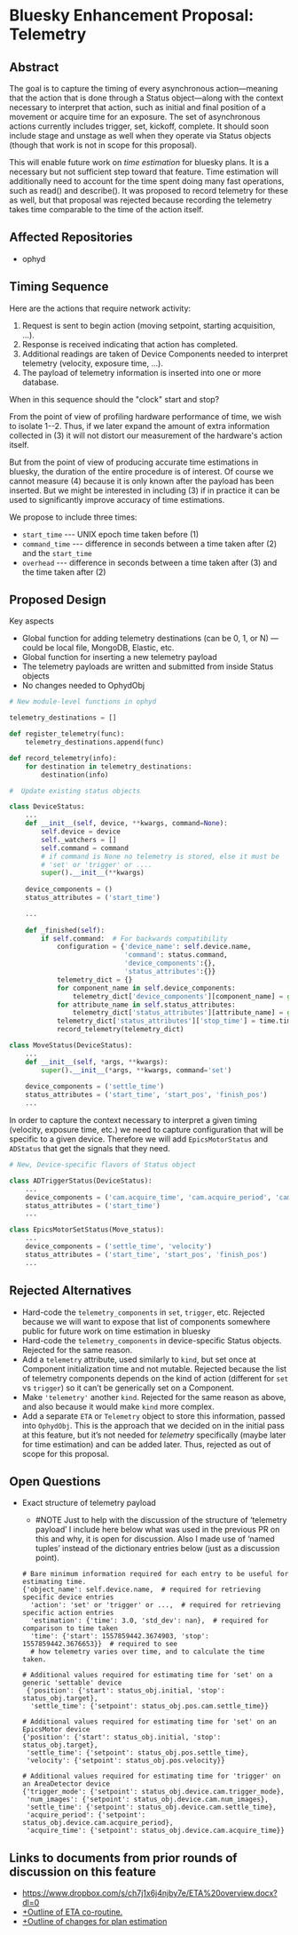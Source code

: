 # Bluesky Enhancement Proposal: Telemetry

## Abstract

The goal is to capture the timing of every asynchronous action—meaning that the action that is done through a Status object—along with the context necessary to interpret that action, such as initial and final position of a movement or acquire time for an exposure. The set of asynchronous actions currently includes trigger, set, kickoff, complete. It should soon include stage and unstage as well when they operate via Status objects (though that work is not in scope for this proposal).

This will enable future work on *time estimation* for bluesky plans. It is a necessary but not sufficient step toward that feature. Time estimation will additionally need to account for the time spent doing many fast operations, such as read() and describe(). It was proposed to record telemetry for these as well, but that proposal was rejected because recording the telemetry takes time comparable to the time of the action itself.

## Affected Repositories

- ophyd

## Timing Sequence

Here are the actions that require network activity:

1. Request is sent to begin action (moving setpoint, starting acquisition, ...).
2. Response is received indicating that action has completed.
3. Additional readings are taken of Device Components needed to interpret
   telemetry (velocity, exposure time, ...).
4. The payload of telemetry information is inserted into one or more database.

When in this sequence should the "clock" start and stop?

From the point of view of profiling hardware performance of time, we wish to
isolate 1--2. Thus, if we later expand the amount of extra information collected
in (3) it will not distort our measurement of the hardware's action itself.

But from the point of view of producing accurate time estimations in bluesky,
the duration of the entire procedure is of interest. Of course we cannot measure
(4) because it is only known after the payload has been inserted. But we might
be interested in including (3) if in practice it can be used to significantly
improve accuracy of time estimations.

We propose to include three times:

* ``start_time`` --- UNIX epoch time taken before (1)
* ``command_time`` --- difference in seconds between a time taken after (2) and
  the ``start_time``
* ``overhead`` --- difference in seconds between a time taken after (3) and the
  time taken after (2)

## Proposed Design

Key aspects

- Global function for adding telemetry destinations (can be 0, 1, or N) — could be local file, MongoDB, Elastic, etc.
- Global function for inserting a new telemetry payload
- The telemetry payloads are written and submitted from inside Status objects
- No changes needed to OphydObj

```python
# New module-level functions in ophyd

telemetry_destinations = []

def register_telemetry(func):
    telemetry_destinations.append(func)

def record_telemetry(info):
    for destination in telemetry_destinations:
        destination(info)

#  Update existing status objects

class DeviceStatus:
    ...
    def __init__(self, device, **kwargs, command=None):
        self.device = device
        self._watchers = []
        self.command = command 
        # if command is None no telemetry is stored, else it must be
        # 'set' or 'trigger' or ....
        super().__init__(**kwargs)
    
    device_components = ()
    status_attributes = ('start_time')

    ...
  
    def _finished(self):
        if self.command:  # For backwards compatibility
            configuration = {'device_name': self.device.name,
                             'command': status.command, 
                             'device_components':{},
                             'status_attributes':{}}
            telemetry_dict = {}
            for component_name in self.device_components:
                telemetry_dict['device_components'][component_name] = getattr(self.device, component_name).get()
            for attribute_name in self.status_attributes:
                telemetry_dict['status_attributes'][attribute_name] = getattr(self, attribute_name).get()
            telemetry_dict['status_attributes']['stop_time'] = time.time()
            record_telemetry(telemetry_dict)

class MoveStatus(DeviceStatus):
    ...
    def __init__(self, *args, **kwargs):
        super().__init__(*args, **kwargs, command='set')
    
    device_components = ('settle_time')
    status_attributes = ('start_time', 'start_pos', 'finish_pos')
    ...
```

In order to capture the context necessary to interpret a given timing (velocity, exposure time, etc.) we need to capture configuration that will be specific to a given device. Therefore we will add `EpicsMotorStatus` and `ADStatus` that get the signals that they need.

```python
# New, Device-specific flavors of Status object

class ADTriggerStatus(DeviceStatus):
    ...
    device_components = ('cam.acquire_time', 'cam.acquire_period', 'cam.num_images', 'cam.trigger_mode', 'settle_time')
    status_attributes = ('start_time')
    ...

class EpicsMotorSetStatus(Move_status):
    ...
    device_components = ('settle_time', 'velocity')
    status_attributes = ('start_time', 'start_pos', 'finish_pos')
    ...
```

## Rejected Alternatives

- Hard-code the `telemetry_components` in `set`, `trigger`, etc. Rejected because we will want to expose that list of components somewhere public for future work on time estimation in bluesky
- Hard-code the `telemetry_components` in device-specific Status objects. Rejected for the same reason.
- Add a `telemetry` attribute, used similarly to `kind`, but set once at Component initialization time and not mutable. Rejected because the list of telemetry components depends on the kind of action (different for `set` vs `trigger`) so it can’t be generically set on a Component.
- Make `'telemetry'` another `kind`. Rejected for the same reason as above, and also because it would make `kind` more complex.
- Add a separate `ETA` or `Telemetry` object to store this information, passed into `OphydObj`. This is the approach that we decided on in the initial pass at this feature, but it’s not needed for *telemetry* specifically (maybe later for time estimation) and can be added later. Thus, rejected as out of scope for this proposal.

## Open Questions
- Exact structure of telemetry payload

    - #NOTE Just to help with the discussion of the structure of ‘telemetry payload’  I include here below what was used in the previous PR on this and why, it is open for discussion. Also I made use of ‘named tuples’ instead of the dictionary entries below (just as a discussion point).
    ```
    # Bare minimum information required for each entry to be useful for estimating time.
    {'object_name': self.device.name,  # required for retrieving specific device entries
      'action': 'set' or 'trigger' or ...,  # required for retrieving specific action entries
      'estimation': {'time': 3.0, 'std_dev': nan},  # required for comparison to time taken
      'time': {'start': 1557859442.3674903, 'stop': 1557859442.3676653}}  # required to see
      # how telemetry varies over time, and to calculate the time taken.
    
    # Additional values required for estimating time for 'set' on a generic 'settable' device
     {'position': {'start': status_obj.initial, 'stop': status_obj.target},
      'settle_time': {'setpoint': status_obj.pos.cam.settle_time}}
    
    # Additional values required for estimating time for 'set' on an EpicsMotor device
    {'position': {'start': status_obj.initial, 'stop': status_obj.target},
     'settle_time': {'setpoint': status_obj.pos.settle_time}, 
     'velocity': {'setpoint': status_obj.pos.velocity}}  
    
    # Additional values required for estimating time for 'trigger' on an AreaDetector device
    {'trigger_mode': {'setpoint': status_obj.device.cam.trigger_mode},
     'num_images': {'setpoint': status_obj.device.cam.num_images},
     'settle_time': {'setpoint': status_obj.device.cam.settle_time},
     'acquire_period': {'setpoint': status_obj.device.cam.acquire_period},
     'acquire_time': {'setpoint': status_obj.device.cam.acquire_time}}
    ```
## Links to documents from prior rounds of discussion on this feature
- https://www.dropbox.com/s/ch7j1x6j4njby7e/ETA%20overview.docx?dl=0
- [+Outline of ETA co-routine.](https://paper.dropbox.com/doc/Outline-of-ETA-co-routine.-R9emFtWxa0bYjXUYzywno) 
- [+Outline of changes for plan estimation](https://paper.dropbox.com/doc/Outline-of-changes-for-plan-estimation-rwFPrkARP6c2iTv8voHdl) 
